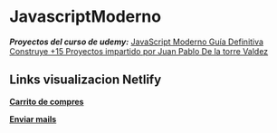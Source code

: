 # JavascriptModerno

***Proyectos del curso de udemy:***  [JavaScript Moderno Guía Definitiva Construye +15 Proyectos impartido por Juan Pablo De la torre Valdez](https://www.udemy.com/course/javascript-moderno-guia-definitiva-construye-10-proyectos/)

## Links visualizacion Netlify

**[Carrito de compres](https://eric-js-carrito-compra.netlify.app/)**

**[Enviar mails](https://eric-js-formulario-email.netlify.app/)**
